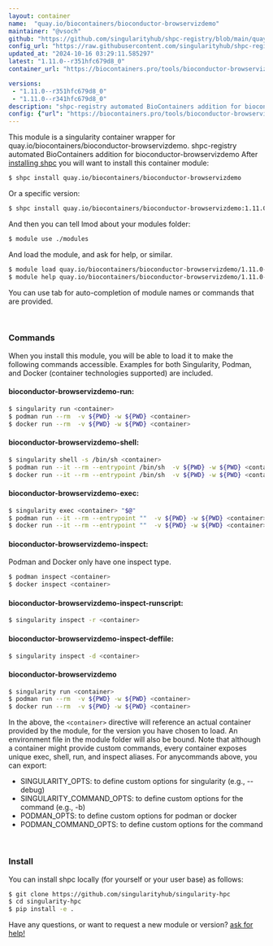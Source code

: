 ```yaml
---
layout: container
name:  "quay.io/biocontainers/bioconductor-browservizdemo"
maintainer: "@vsoch"
github: "https://github.com/singularityhub/shpc-registry/blob/main/quay.io/biocontainers/bioconductor-browservizdemo/container.yaml"
config_url: "https://raw.githubusercontent.com/singularityhub/shpc-registry/main/quay.io/biocontainers/bioconductor-browservizdemo/container.yaml"
updated_at: "2024-10-16 03:29:11.585297"
latest: "1.11.0--r351hfc679d8_0"
container_url: "https://biocontainers.pro/tools/bioconductor-browservizdemo"

versions:
 - "1.11.0--r351hfc679d8_0"
 - "1.11.0--r341hfc679d8_0"
description: "shpc-registry automated BioContainers addition for bioconductor-browservizdemo"
config: {"url": "https://biocontainers.pro/tools/bioconductor-browservizdemo", "maintainer": "@vsoch", "description": "shpc-registry automated BioContainers addition for bioconductor-browservizdemo", "latest": {"1.11.0--r351hfc679d8_0": "sha256:5c2a75dee3a87a8a81df1965cb0f6019c81ac4a321d34dabe4b00c0aa1ac317f"}, "tags": {"1.11.0--r351hfc679d8_0": "sha256:5c2a75dee3a87a8a81df1965cb0f6019c81ac4a321d34dabe4b00c0aa1ac317f", "1.11.0--r341hfc679d8_0": "sha256:0b7d0e439c71b7dc36b5e7ffa704220fc7e2cce0d67b1d99776d66ea0332c6da"}, "docker": "quay.io/biocontainers/bioconductor-browservizdemo"}
---
```


This module is a singularity container wrapper for quay.io/biocontainers/bioconductor-browservizdemo.
shpc-registry automated BioContainers addition for bioconductor-browservizdemo
After [installing shpc](#install) you will want to install this container module:


```bash
$ shpc install quay.io/biocontainers/bioconductor-browservizdemo
```

Or a specific version:

```bash
$ shpc install quay.io/biocontainers/bioconductor-browservizdemo:1.11.0--r351hfc679d8_0
```

And then you can tell lmod about your modules folder:

```bash
$ module use ./modules
```

And load the module, and ask for help, or similar.

```bash
$ module load quay.io/biocontainers/bioconductor-browservizdemo/1.11.0--r351hfc679d8_0
$ module help quay.io/biocontainers/bioconductor-browservizdemo/1.11.0--r351hfc679d8_0
```

You can use tab for auto-completion of module names or commands that are provided.

<br>

### Commands

When you install this module, you will be able to load it to make the following commands accessible.
Examples for both Singularity, Podman, and Docker (container technologies supported) are included.

#### bioconductor-browservizdemo-run:

```bash
$ singularity run <container>
$ podman run --rm  -v ${PWD} -w ${PWD} <container>
$ docker run --rm  -v ${PWD} -w ${PWD} <container>
```

#### bioconductor-browservizdemo-shell:

```bash
$ singularity shell -s /bin/sh <container>
$ podman run --it --rm --entrypoint /bin/sh  -v ${PWD} -w ${PWD} <container>
$ docker run --it --rm --entrypoint /bin/sh  -v ${PWD} -w ${PWD} <container>
```

#### bioconductor-browservizdemo-exec:

```bash
$ singularity exec <container> "$@"
$ podman run --it --rm --entrypoint ""  -v ${PWD} -w ${PWD} <container> "$@"
$ docker run --it --rm --entrypoint ""  -v ${PWD} -w ${PWD} <container> "$@"
```

#### bioconductor-browservizdemo-inspect:

Podman and Docker only have one inspect type.

```bash
$ podman inspect <container>
$ docker inspect <container>
```

#### bioconductor-browservizdemo-inspect-runscript:

```bash
$ singularity inspect -r <container>
```

#### bioconductor-browservizdemo-inspect-deffile:

```bash
$ singularity inspect -d <container>
```



#### bioconductor-browservizdemo

```bash
$ singularity run <container>
$ podman run --rm  -v ${PWD} -w ${PWD} <container>
$ docker run --rm  -v ${PWD} -w ${PWD} <container>
```


In the above, the `<container>` directive will reference an actual container provided
by the module, for the version you have chosen to load. An environment file in the
module folder will also be bound. Note that although a container
might provide custom commands, every container exposes unique exec, shell, run, and
inspect aliases. For anycommands above, you can export:

 - SINGULARITY_OPTS: to define custom options for singularity (e.g., --debug)
 - SINGULARITY_COMMAND_OPTS: to define custom options for the command (e.g., -b)
 - PODMAN_OPTS: to define custom options for podman or docker
 - PODMAN_COMMAND_OPTS: to define custom options for the command

<br>

### Install

You can install shpc locally (for yourself or your user base) as follows:

```bash
$ git clone https://github.com/singularityhub/singularity-hpc
$ cd singularity-hpc
$ pip install -e .
```

Have any questions, or want to request a new module or version? [ask for help!](https://github.com/singularityhub/singularity-hpc/issues)